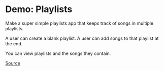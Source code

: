 # Demo: Playlists

Make a super simple playlists app that keeps track of songs in multiple playlists.

A user can create a blank playlist.
A user can add songs to that playlist at the end.

You can view playlists and the songs they contain.

[Source](/demos/playlists)
